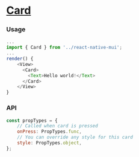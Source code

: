 # [Card](https://material.io/guidelines/components/cards.html)

### Usage

```js
...
import { Card } from '../react-native-mui';
...
render() {
    <View>
      <Card>
        <Text>Hello world!</Text>
      </Card>
    </View>
}
```
### API
```js
const propTypes = {
    // Called when card is pressed
    onPress: PropTypes.func,
    // You can override any style for this card
    style: PropTypes.object,
};
```
